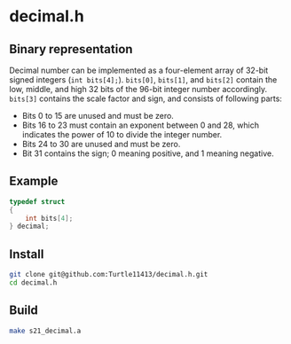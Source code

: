 # decimal.h

## Binary representation
Decimal number can be implemented as a four-element array of 32-bit signed integers (`int bits[4];`).
`bits[0]`, `bits[1]`, and `bits[2]` contain the low, middle, and high 32 bits of the 96-bit integer number accordingly.
`bits[3]` contains the scale factor and sign, and consists of following parts:
- Bits 0 to 15 are unused and must be zero.
- Bits 16 to 23 must contain an exponent between 0 and 28, which indicates the power of 10 to divide the integer number.
- Bits 24 to 30 are unused and must be zero.
- Bit 31 contains the sign; 0 meaning positive, and 1 meaning negative.

## Example
```c
typedef struct 
{
    int bits[4];
} decimal;
```

## Install
```bash
git clone git@github.com:Turtle11413/decimal.h.git
cd decimal.h
```

## Build
```bash
make s21_decimal.a
```
